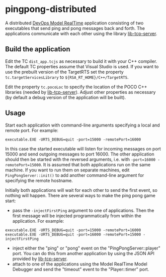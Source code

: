 # pingpong-distributed
A distributed [DevOps Model RealTime](https://www.hcl-software.com/devops-model-realtime) application consisting of two executables that send ping and pong messages back and forth. The applications communicate with each other using the library [lib-tcp-server](https://github.com/hcl-pnp-rtist/lib-tcp-server).

## Build the application
Edit the TC `dist_app.tcjs` as necessary to build it with your C++ compiler. The default TC properties assume that Visual Studio is used. If you want to use the prebuilt version of the TargetRTS set the property `tc.targetServicesLibrary` to `${RSA_RT_HOME}/C++/TargetRTS`.

Edit the property `tc.pocoLoc` to specify the location of the POCO C++ libraries (needed by [lib-tcp-server](https://github.com/hcl-pnp-rtist/lib-tcp-server)). Adjust other properties as necessary (by default a debug version of the application will be built). 

## Usage
Start each application with command-line arguments specifying a local and remote port. For example:
```
executable.EXE -URTS_DEBUG=quit -port=15000 -remotePort=16000
```

In this case the started executable will listen for incoming messages on port 15000 and send outgoing messages to port 16000. The other application should then be started with the reversed arguments, i.e. with `-port=16000 -remotePort=15000`. It is assumed that both applications run on the same machine. If you want to run them on separate machines, edit `PingPongServer::init()` to add another command-line argument for specifying the remote hostname.

Initially both applications will wait for each other to send the first event, so nothing will happen. There are several ways to make the ping pong game start:
* pass the `-injectFirstPing` argument to one of applications. Then the first message will be injected programmatically from within the application. For example:
```
executable.EXE -URTS_DEBUG=quit -port=15000 -remotePort=16000
executable.EXE -URTS_DEBUG=quit -port=16000 -remotePort=15000 -injectFirstPing
```
* inject either the "ping" or "pong" event on the "PingPongServer::player" port. You can do this from another application by using the JSON API provided by [lib-tcp-server](https://github.com/hcl-pnp-rtist/lib-tcp-server).
* attach to one of the applications using the Model RealTime Model Debugger and send the "timeout" event to the "Player::timer" port.
